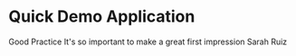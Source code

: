 # Quick Demo Application
Good Practice
It's so important to make a great first impression
Sarah Ruiz
